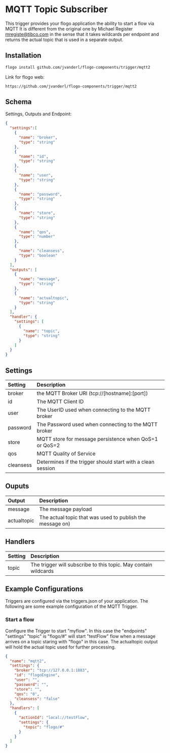 # MQTT Topic Subscriber
This trigger provides your flogo application the ability to start a flow via MQTT
It is different from the original one by Michael Register <mregiste@tibco.com> in the sense that it takes wildcards per endpoint and returns the actual topic that is used in a separate output.


## Installation

```bash
flogo install github.com/jvanderl/flogo-components/trigger/mqtt2
```
Link for flogo web:
```
https://github.com/jvanderl/flogo-components/trigger/mqtt2
```

## Schema
Settings, Outputs and Endpoint:

```json
{
  "settings":[
    {
      "name": "broker",
      "type": "string"
    },
    {
      "name": "id",
      "type": "string"
    },
    {
      "name": "user",
      "type": "string"
    },
    {
      "name": "password",
      "type": "string"
    },
    {
      "name": "store",
      "type": "string"
    },
    {
      "name": "qos",
      "type": "number"
    },
    {
      "name": "cleansess",
      "type": "boolean"
    }
  ],
  "outputs": [
    {
      "name": "message",
      "type": "string"
    },
    {
      "name": "actualtopic",
      "type": "string"
    }
  ],
  "handler": {
    "settings": [
      {
        "name": "topic",
        "type": "string"
      }
    ]
  }
}
```
## Settings
| Setting   | Description    |
|:----------|:---------------|
| broker    | the MQTT Broker URI (tcp://[hostname]:[port])|
| id        | The MQTT Client ID |         
| user      | The UserID used when connecting to the MQTT broker |
| password  | The Password used when connecting to the MQTT broker |
| store     | MQTT store for message persistence when QoS=1 or QoS=2
| qos       | MQTT Quality of Service |
| cleansess | Determines if the trigger should start with a clean session |

## Ouputs
| Output   | Description    |
|:----------|:---------------|
| message    | The message payload |
| actualtopic | The actual topic that was used to publish the message on) |

## Handlers
| Setting   | Description    |
|:----------|:---------------|
| topic    | The trigger will subscribe to this topic. May contain wildcards |


## Example Configurations

Triggers are configured via the triggers.json of your application. The following are some example configuration of the MQTT Trigger.

### Start a flow
Configure the Trigger to start "myflow". In this case the "endpoints" "settings" "topic" is "flogo/#" will start "testFlow" flow when a message arrives on a topic staring with "flogo" in this case. The actualtopic output will hold the actual topic used for further processing.

```json
{
  "name": "mqtt2",
  "settings": {
    "broker": "tcp://127.0.0.1:1883",
    "id": "flogoEngine",
    "user": "",
    "password": "",
    "store": "",
    "qos": "0",
    "cleansess": "false"
  },
  "handlers": [
    {
      "actionId": "local://testFlow",
      "settings": {
        "topic": "flogo/#"
      }
    }
  ]
}
```
